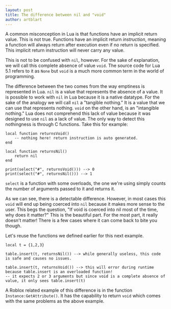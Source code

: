 ```yaml
---
layout: post
title: The difference between nil and "void"
author: artblart
---
```


A common misconception in Lua is that functions have an implicit return value. This is not true. Functions have an implicit return *instruction*, meaning a function will always return after execution even if no return is specified. This implicit return instruction will never carry any value.

This is not to be confused with `nil`, however. For the sake of explanation, we will call this complete absence of value `void`. The source code for Lua 5.1 refers to it as `None` but `void` is a much more common term in the world of programming.

The difference between the two comes from the way emptiness is represented in Lua. `nil` is a value that represents the absence of a value. It is possible to work with `nil` in Lua because it is a native datatype. For the sake of the analogy we will call `nil` a "tangible nothing." It is a value that we can use that represents nothing. `void` on the other hand, is an "intangible nothing." Lua does not comprehend this lack of value because it was designed to use `nil` as a lack of value. The only way to detect this nothingness is through C functions. Take this for example:

```
local function returnsVoid()
	-- nothing here! return instruction is auto generated.
end

local function returnsNil()
	return nil
end

print(select("#", returnsVoid())) --> 0
print(select("#", returnsNil())) --> 1
```

`select` is a function with some overloads, the one we're using simply counts the number of arguments passed to it and returns it.

As we can see, there is a detectable difference. However, in most cases this `void` will end up being coerced into `nil` because it makes more sense to the user. This begs the question, "If void is coerced into nil most of the time, why does it matter?" This is the beautiful part. For the most part, it really doesn't matter! There is a few cases where it can come back to bite you though.

Let's reuse the functions we defined earlier for this next example.

```
local t = {1,2,3}

table.insert(t, returnsNil()) --> while generally useless, this code is safe and causes no issues.

table.insert(t, returnsVoid()) --> this will error during runtime because table.insert is an overloaded function! 
-- it expects 2 or 3 arguments but since void is a complete absence of value, it only sees table.insert(t)
```

A Roblox related example of this difference is in the function `Instance:GetAttribute()`. It has the capability to return `void` which comes with the same problems as the above example.